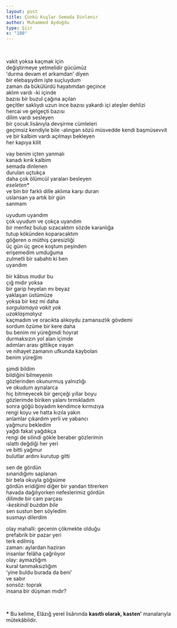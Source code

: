```yaml
---
layout: post
title: Çünkü Kuşlar Semada Dinlenir
author: Muhammed Aydoğdu
type: Şiir
x: "180"
---
```


<br/>

vakit yoksa kaçmak için  
değiştirmeye yetmelidir gücümüz  
'durma devam et arkamdan' diyen  
bir elebaşıydım işte suçluydum  
zaman da bükülürdü hayatımdan geçince  
aklım vardı -ki içinde  
bazısı bir buzul çağına açılan  
geçitler saklıydı uzun ince 
bazısı yakardı içi ateşler dehlizi  
hercai ve gelgeçti bazısı  
dilim vardı sesleyen  
bir çocuk lisânıyla devşirme cümleleri  
geçimsiz kendiyle bile -alıngan
sözü müsvedde 
kendi başmüsevvit  
ve bir kalbim vardı açılmayı bekleyen   
her kapıya kilit  

vay benim içten yanmalı  
kanadı kırık kalbim  
semada dinlenen  
durulan uçtukça  
daha çok ölümcül yaraları besleyen  
_eseleten*_  
ve bin bir farklı dille aklıma karşı duran  
uslansan ya artık bir gün  
sanmam  

uyudum uyandım  
çok uyudum ve çokça uyandım  
bir menfez bulup sızacaktım sözde karanlığa  
tutup kökünden koparacaktım  
göğeren o müthiş çaresizliği  
üç gün üç gece koştum peşinden  
erişemedim umduğuma  
zulmetli bir sabahtı ki ben  
uyandım  

bir kâbus mudur bu  
çığ mıdır yoksa  
bir garip heyelan mı beyaz  
yaklaşan üstümüze  
yoksa bir kez mi daha  
_sorgulamaya vakit yok_  
_uzaklaşmalıyız_  
kaçmadım ve oracıkta alıkoydu
zamansızlık gövdemi  
sordum özüme bir kere daha  
bu benim mi yüreğimdi hoyrat  
durmaksızın yol alan içimde  
adımları arası gittikçe ırayan  
ve nihayet zamanın ufkunda kaybolan  
benim yüreğim  

şimdi bildim  
bildiğini bilmeyenin  
gözlerinden okunurmuş yalnızlığı  
ve okudum aynalarca  
hiç bitmeyecek bir gerçeği yıllar boyu  
gözlerimde biriken yalanı tırmıkladım  
sonra göğü boyadım kendimce kırmızıya  
rengi koyu ve hatta kızıla yakın  
anlamlar çıkardım yerli ve yabancı  
yağmuru bekledim  
yağdı fakat yağdıkça  
rengi de silindi gökle beraber gözlerimin  
ıslattı değdiği her yeri  
ve bitti yağmur  
bulutlar ardını kurutup gitti  

sen de gördün  
sınandığımı saplanan  
bir bela okuyla göğsüme  
gördün eridiğimi diğer bir yandan titrerken  
havada dağılıyorken nefeslerimiz gördün  
dilimde bir cam parçası  
_-keskindi buzdan bile_  
sen sustun ben söyledim  
susmayı dilerdim  

olay mahalli: gecenin çökmekte olduğu  
prefabrik bir pazar yeri  
terk edilmiş  
zaman: aylardan haziran  
insanlar felâha çağrılıyor  
olay: aymazlığım  
kural tanımaksızlığım  
'yine buldu burada da beni'  
ve sabır  
sonsöz: toprak  
insana bir düşman mıdır?  

<br/>

__*__ Bu kelime, Elâzığ yerel lisânında __kasıtlı olarak, kasten'__ manalarıyla mütekâbildir.
